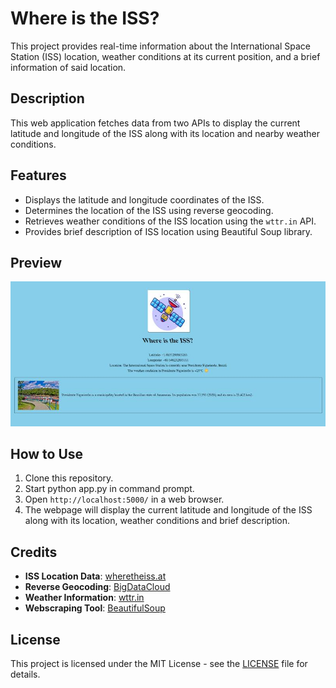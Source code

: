 # Where is the ISS?

This project provides real-time information about the International Space Station (ISS) location, weather conditions at its current position, and a brief information of said location.

## Description

This web application fetches data from two APIs to display the current latitude and longitude of the ISS along with its location and nearby weather conditions.

## Features

- Displays the latitude and longitude coordinates of the ISS.
- Determines the location of the ISS using reverse geocoding.
- Retrieves weather conditions of the ISS location using the `wttr.in` API.
- Provides brief description of ISS location using Beautiful Soup library.

## Preview

![Where is the ISS?](tracking_iss_screenshot1.png)

## How to Use

1. Clone this repository.
2. Start python app.py in command prompt.
3. Open `http://localhost:5000/` in a web browser.
4. The webpage will display the current latitude and longitude of the ISS along with its location, weather conditions and brief description.

## Credits

- **ISS Location Data**: [wheretheiss.at](https://wheretheiss.at/)
- **Reverse Geocoding**: [BigDataCloud](https://www.bigdatacloud.com/)
- **Weather Information**: [wttr.in](https://github.com/chubin/wttr.in)
- **Webscraping Tool**: [BeautifulSoup](https://beautiful-soup-4.readthedocs.io/en/latest/)

## License

This project is licensed under the MIT License - see the [LICENSE](LICENSE) file for details.
